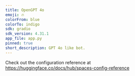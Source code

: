 ```yaml
---
title: OpenGPT 4o
emoji: 🔥
colorFrom: blue
colorTo: indigo
sdk: gradio
sdk_version: 4.31.1
app_file: app.py
pinned: true
short_description: GPT 4o like bot.
---
```


Check out the configuration reference at https://huggingface.co/docs/hub/spaces-config-reference